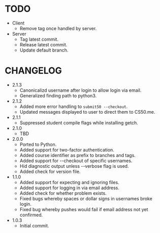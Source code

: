 # TODO

* Client
    * Remove tag once handled by server.
* Server
    * Tag latest commit.
    * Release latest commit.
    * Update default branch.

# CHANGELOG

* 2.1.3
    * Canonicalizd username after login to allow login via email.
    * Generalized finding path to python3.
* 2.1.2
    * Added more error handling to `submit50 --checkout`.
    * Updated messages displayed to user to direct them to CS50.me.
* 2.1.1
    * Suppressed student compile flags while installing getch.
* 2.1.0
    * TBD
* 2.0.0
    * Ported to Python.
    * Added support for two-factor authentication.
    * Added course identifier as prefix to branches and tags.
    * Added support for --checkout of specific usernames.
    * Hid diagnostic output unless --verbose flag is used.
    * Added check for version file.
* 1.1.0
    * Added support for expecting and ignoring files.
    * Added support for logging in via email address.
    * Added check for whether problem exists.
    * Fixed bugs whereby spaces or dollar signs in usernames broke login.
    * Fixed bug whereby pushes would fail if email address not yet confirmed.
* 1.0.3
    * Initial commit.

